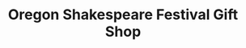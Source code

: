 ---
title: "Oregon Shakespeare Festival Gift Shop"
url: /ashland/oregon-shakespeare-festival-gift-shop/
shop: gift
---